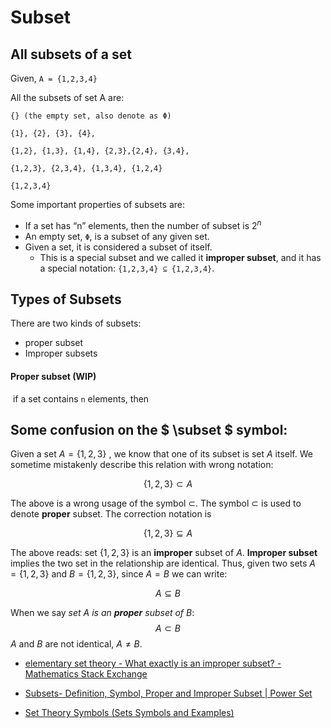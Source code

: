 # Subset



## All subsets of a set

Given, `A = {1,2,3,4}`

All the subsets of set A are:

``` 
{} (the empty set, also denote as Φ)

{1}, {2}, {3}, {4},

{1,2}, {1,3}, {1,4}, {2,3},{2,4}, {3,4},

{1,2,3}, {2,3,4}, {1,3,4}, {1,2,4}

{1,2,3,4}
```



Some important properties of subsets are: 

- If a set has “n” elements, then the number of subset is $2^n$
- An empty set, `Φ`, is a subset of any given set.
- Given a set, it is considered a subset of itself.
  - This is a special subset and we called it **improper subset**, and it has a special notation: `{1,2,3,4} ⊆ {1,2,3,4}`.



## Types of Subsets

There are two kinds of subsets: 

- proper subset
- Improper subsets

#### Proper subset (WIP)

​	if a set contains `n` elements, then 



## Some confusion on the $ \subset $ symbol:

Given a set  $A =\lbrace1,2,3\rbrace$​ ,  we know that one of its subset is set $A$ itself.  We sometime mistakenly describe this relation with wrong notation:

$$
\lbrace 1,2,3 \rbrace \subset A
$$

The above is a wrong usage of the symbol  $\subset$.  The symbol  $\subset$  is used to denote **proper** subset.  The correction notation is

$$
\lbrace 1,2,3 \rbrace \subseteq A
$$

The above reads:  set $\lbrace 1,2,3 \rbrace$​ is an **improper** subset of $A$.  **Improper subset** implies the two set in the relationship are identical.  Thus, given two sets $A =\{1,2,3\}$​  and  $B =\{1,2,3\}$​,  since $A = B$  we can write: 

$$
A \subseteq B
$$

When we say *set $A$ is an **proper** subset of $B$*:
$$
A \subset B
$$
$A$ and $B$ are not identical, $A \neq B$. 

- [elementary set theory - What exactly is an improper subset? - Mathematics Stack Exchange](https://math.stackexchange.com/questions/2370884/what-exactly-is-an-improper-subset) 

- [Subsets- Definition, Symbol, Proper and Improper Subset | Power Set](https://byjus.com/maths/subsets/)
-  [Set Theory Symbols (Sets Symbols and Examples)](https://byjus.com/maths/set-theory-symbols/) 
